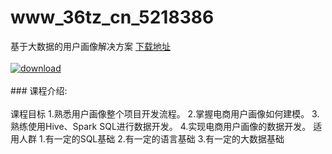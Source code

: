 # www_36tz_cn_5218386
基于大数据的用户画像解决方案
[下载地址](http://www.36tz.cn/article/5218386 "下载地址")
<br/></br>[![download](http://36tz.cn/muke_img/2021_02_1-36-300x172.png "下载地址")](http://www.36tz.cn/article/5218386 "下载地址")
<br/></br>### 课程介绍:<br/></br>课程目标
1.熟悉用户画像整个项目开发流程。
2.掌握电商用户画像如何建模。
3.熟练使用Hive、Spark SQL进行数据开发。
4.实现电商用户画像的数据开发。
适用人群
1.有一定的SQL基础
2.有一定的语言基础
3.有一定的大数据基础

